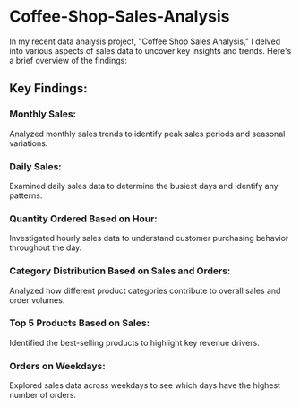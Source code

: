 # Coffee-Shop-Sales-Analysis

In my recent data analysis project, "Coffee Shop Sales Analysis," I delved into various aspects of sales data to uncover key insights and trends. Here's a brief overview of the findings:

## Key Findings:
### Monthly Sales: 
Analyzed monthly sales trends to identify peak sales periods and seasonal variations.
### Daily Sales: 
Examined daily sales data to determine the busiest days and identify any patterns.
### Quantity Ordered Based on Hour: 
Investigated hourly sales data to understand customer purchasing behavior throughout the day.
### Category Distribution Based on Sales and Orders: 
Analyzed how different product categories contribute to overall sales and order volumes.
### Top 5 Products Based on Sales: 
Identified the best-selling products to highlight key revenue drivers.
### Orders on Weekdays: 
Explored sales data across weekdays to see which days have the highest number of orders.
